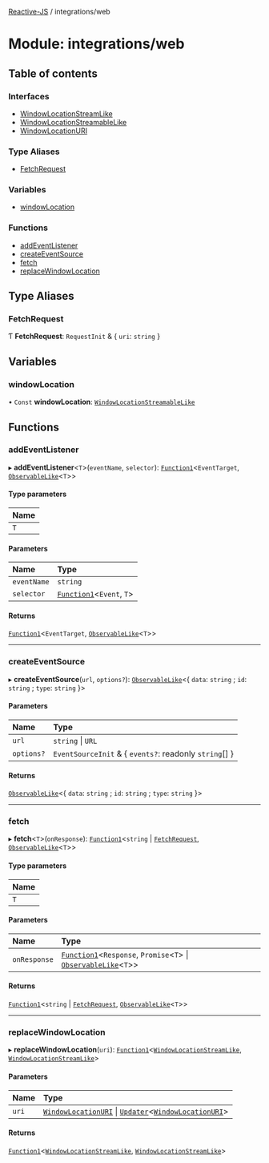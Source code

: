 [Reactive-JS](../README.md) / integrations/web

# Module: integrations/web

## Table of contents

### Interfaces

- [WindowLocationStreamLike](../interfaces/integrations_web.WindowLocationStreamLike.md)
- [WindowLocationStreamableLike](../interfaces/integrations_web.WindowLocationStreamableLike.md)
- [WindowLocationURI](../interfaces/integrations_web.WindowLocationURI.md)

### Type Aliases

- [FetchRequest](integrations_web.md#fetchrequest)

### Variables

- [windowLocation](integrations_web.md#windowlocation)

### Functions

- [addEventListener](integrations_web.md#addeventlistener)
- [createEventSource](integrations_web.md#createeventsource)
- [fetch](integrations_web.md#fetch)
- [replaceWindowLocation](integrations_web.md#replacewindowlocation)

## Type Aliases

### FetchRequest

Ƭ **FetchRequest**: `RequestInit` & { `uri`: `string`  }

## Variables

### windowLocation

• `Const` **windowLocation**: [`WindowLocationStreamableLike`](../interfaces/integrations_web.WindowLocationStreamableLike.md)

## Functions

### addEventListener

▸ **addEventListener**<`T`\>(`eventName`, `selector`): [`Function1`](functions.md#function1)<`EventTarget`, [`ObservableLike`](../interfaces/rx.ObservableLike.md)<`T`\>\>

#### Type parameters

| Name |
| :------ |
| `T` |

#### Parameters

| Name | Type |
| :------ | :------ |
| `eventName` | `string` |
| `selector` | [`Function1`](functions.md#function1)<`Event`, `T`\> |

#### Returns

[`Function1`](functions.md#function1)<`EventTarget`, [`ObservableLike`](../interfaces/rx.ObservableLike.md)<`T`\>\>

___

### createEventSource

▸ **createEventSource**(`url`, `options?`): [`ObservableLike`](../interfaces/rx.ObservableLike.md)<{ `data`: `string` ; `id`: `string` ; `type`: `string`  }\>

#### Parameters

| Name | Type |
| :------ | :------ |
| `url` | `string` \| `URL` |
| `options?` | `EventSourceInit` & { `events?`: readonly `string`[]  } |

#### Returns

[`ObservableLike`](../interfaces/rx.ObservableLike.md)<{ `data`: `string` ; `id`: `string` ; `type`: `string`  }\>

___

### fetch

▸ **fetch**<`T`\>(`onResponse`): [`Function1`](functions.md#function1)<`string` \| [`FetchRequest`](integrations_web.md#fetchrequest), [`ObservableLike`](../interfaces/rx.ObservableLike.md)<`T`\>\>

#### Type parameters

| Name |
| :------ |
| `T` |

#### Parameters

| Name | Type |
| :------ | :------ |
| `onResponse` | [`Function1`](functions.md#function1)<`Response`, `Promise`<`T`\> \| [`ObservableLike`](../interfaces/rx.ObservableLike.md)<`T`\>\> |

#### Returns

[`Function1`](functions.md#function1)<`string` \| [`FetchRequest`](integrations_web.md#fetchrequest), [`ObservableLike`](../interfaces/rx.ObservableLike.md)<`T`\>\>

___

### replaceWindowLocation

▸ **replaceWindowLocation**(`uri`): [`Function1`](functions.md#function1)<[`WindowLocationStreamLike`](../interfaces/integrations_web.WindowLocationStreamLike.md), [`WindowLocationStreamLike`](../interfaces/integrations_web.WindowLocationStreamLike.md)\>

#### Parameters

| Name | Type |
| :------ | :------ |
| `uri` | [`WindowLocationURI`](../interfaces/integrations_web.WindowLocationURI.md) \| [`Updater`](functions.md#updater)<[`WindowLocationURI`](../interfaces/integrations_web.WindowLocationURI.md)\> |

#### Returns

[`Function1`](functions.md#function1)<[`WindowLocationStreamLike`](../interfaces/integrations_web.WindowLocationStreamLike.md), [`WindowLocationStreamLike`](../interfaces/integrations_web.WindowLocationStreamLike.md)\>
